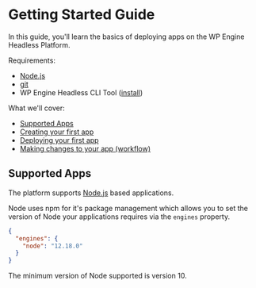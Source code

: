 # Getting Started Guide

In this guide, you'll learn the basics of deploying apps on the WP Engine Headless Platform.

Requirements:

- [Node.js](https://nodejs.org/en/download/)
- [git](https://git-scm.com/downloads)
- WP Engine Headless CLI Tool ([install](../../README.md#installation))

What we'll cover:

- [Supported Apps](#supported-apps)
- [Creating your first app](./create-app.md)
- [Deploying your first app](./deploy-app.md)
- [Making changes to your app (workflow)](./workflow.md)

## Supported Apps

The platform supports [Node.js](https://nodejs.org/) based applications.

Node uses npm for it's package management which allows you to set the version of Node your applications requires via the `engines` property.

```json
{
  "engines": {
    "node": "12.18.0"
  }
}
```

The minimum version of Node supported is version 10.
